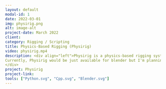 ```yaml
---
layout: default
modal-id: 1
date: 2022-03-01
img: physirig.png
alt: image-alt
project-date: March 2022
client: 
category: Rigging / Scripting
title: Physics-Based Rigging (Physirig)
video: physirig.mp4
description: <div align="left">Physirig is a physics-based rigging system made using Nvidia-PhysX. It is the project that I'm currently working on. Physirig works for any custom rigs and provides collision detection, physical constraints, physics-based posing and communication across characters and world. It would be extremely useful for animating multicharacter scenes(specially fighting scenes), animating complex character-object scenarios. Physirig also makes a huge impact on mechanical riggings; makes them precise, fast and robust.<br><br>
Currently, Physirig would be just available for blender but I'm planning to make the same structure for Maya.
</div>
project: Physirig
project-link: 
tools: ["Python.svg", "Cpp.svg", "Blender.svg"]
---
```

